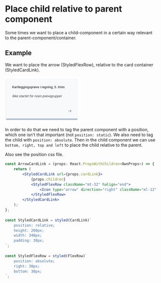 # Place child relative to parent component

Some times we want to place a child-component in a certain way relevant to the parent-component/container.


## Example

We want to place the arrow (StyledFlexRow), relative to the card container (StyledCardLink).

<img src="childPlacement.PNG" alt="drawing" width="250"/>

In order to do that we need to tag the parent component with a position, which one isn't that important (not `position: static`). We also need to tag the child with `position: absolute`. Then in the child component we can use `bottom, right, top and left` to place the child relative to the parent.

Also see the position css file.

```jsx
const ArrowCardLink = (props: React.PropsWithChildren<OwnProps>) => {
	return (
		<StyledCardLink url={props.cardLink}>
			{props.children}
			<StyledFlexRow className="mt-32" halign="end">
				<Icon type="arrow" direction="right" className="ml-12" />
			</StyledFlexRow>
		</StyledCardLink>
	);
};

const StyledCardLink = styled(CardLink)`
	position: relative;
	height: 200px;
	width: 348px;
	padding: 30px;
`;

const StyledFlexRow = styled(FlexRow)`
	position: absolute;
	right: 30px;
	bottom: 30px;
`;
```